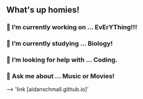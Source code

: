 ## What's up homies! 
### 🔭 I’m currently working on ... EvErYThing!!!
### 🌱 I’m currently studying ... Biology!
### 🤔 I’m looking for help with ... Coding.
### 💬 Ask me about ... Music or Movies!
-->
'link [aidanschmall.github.io]'
